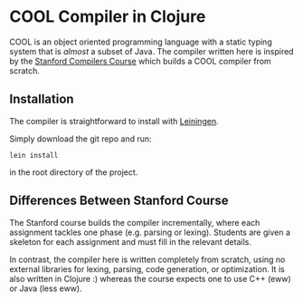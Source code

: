 # COOL Compiler in Clojure

COOL is an object oriented programming language with a static typing system
that is *almost* a subset of Java. The compiler written here 
is inspired by the [Stanford Compilers Course](https://lagunita.stanford.edu/courses/Engineering/Compilers/Fall2014/course/)
which builds a COOL compiler from scratch.

## Installation

The compiler is straightforward to install with [Leiningen](https://leiningen.org/).

Simply download the git repo and run:

```
lein install
```

in the root directory of the project.

## Differences Between Stanford Course

The Stanford course builds the compiler incrementally, where
each assignment tackles one phase (e.g. parsing or lexing). Students
are given a skeleton for each assignment and must fill in the
relevant details.

In contrast, the compiler here is written completely from scratch, using no
external libraries for lexing, parsing, code generation, or
optimization. It is also written in Clojure :) whereas the course
expects one to use C++ (eww) or Java (less eww).

